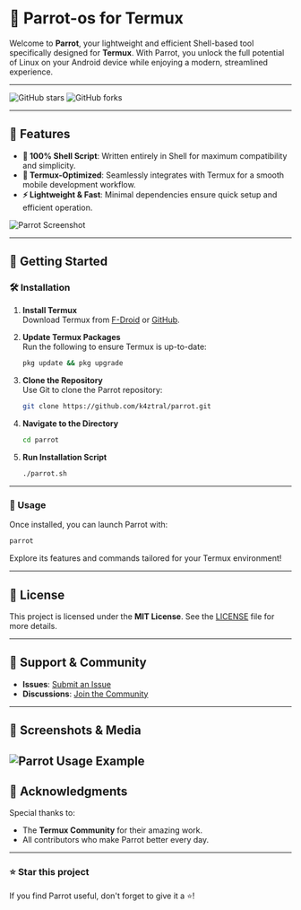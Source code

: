 # 🦜 Parrot-os for Termux

Welcome to **Parrot**, your lightweight and efficient Shell-based tool specifically designed for **Termux**. With Parrot, you unlock the full potential of Linux on your Android device while enjoying a modern, streamlined experience.

---

![GitHub stars](https://img.shields.io/github/stars/k4ztral/parrot?style=social)  ![GitHub forks](https://img.shields.io/github/forks/k4ztral/parrot?style=social)

---

## 🚀 Features

- **📜 100% Shell Script**: Written entirely in Shell for maximum compatibility and simplicity.
- **📱 Termux-Optimized**: Seamlessly integrates with Termux for a smooth mobile development workflow.
- **⚡ Lightweight & Fast**: Minimal dependencies ensure quick setup and efficient operation.

![Parrot Screenshot](https://gdm-catalog-fmapi-prod.imgix.net/ProductScreenshot/907aad44-726f-4abc-89c9-7e216be2b234.png?auto=format&q=50)

---

## 🌟 Getting Started

### 🛠️ Installation

1. **Install Termux**  
   Download Termux from [F-Droid](https://f-droid.org/packages/com.termux/) or [GitHub](https://github.com/termux/termux-app).

2. **Update Termux Packages**  
   Run the following to ensure Termux is up-to-date:
   ```bash
   pkg update && pkg upgrade
   ```

3. **Clone the Repository**  
   Use Git to clone the Parrot repository:
   ```bash
   git clone https://github.com/k4ztral/parrot.git
   ```

4. **Navigate to the Directory**  
   ```bash
   cd parrot
   ```

5. **Run Installation Script**  
   ```bash
   ./parrot.sh
   ```

---

### 🎯 Usage

Once installed, you can launch Parrot with:
```bash
parrot
```

Explore its features and commands tailored for your Termux environment!

---

## 📜 License

This project is licensed under the **MIT License**. See the [LICENSE](LICENSE) file for more details.

---

## 💬 Support & Community

- **Issues**: [Submit an Issue](https://github.com/k4ztral/parrot/issues)  
- **Discussions**: [Join the Community](https://github.com/k4ztral/parrot/discussions)  

---

## 📸 Screenshots & Media

![Parrot Usage Example](https://gdm-catalog-fmapi-prod.imgix.net/ProductScreenshot/907aad44-726f-4abc-89c9-7e216be2b234.png?auto=format&q=50) 
---

## 🌟 Acknowledgments

Special thanks to:
- The **Termux Community** for their amazing work.
- All contributors who make Parrot better every day.

---

### ⭐️ Star this project
If you find Parrot useful, don't forget to give it a ⭐️!
